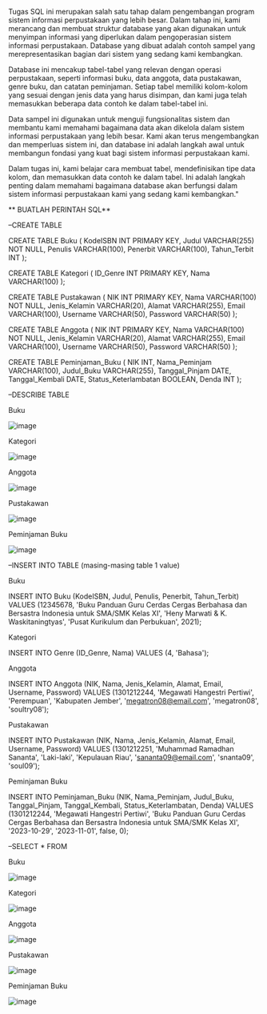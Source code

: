 Tugas SQL ini merupakan salah satu tahap dalam pengembangan program sistem informasi perpustakaan yang lebih besar. Dalam tahap ini, kami merancang dan membuat struktur database yang akan digunakan untuk menyimpan informasi yang diperlukan dalam pengoperasian sistem informasi perpustakaan. Database yang dibuat adalah contoh sampel yang merepresentasikan bagian dari sistem yang sedang kami kembangkan.

Database ini mencakup tabel-tabel yang relevan dengan operasi perpustakaan, seperti informasi buku, data anggota, data pustakawan, genre buku, dan catatan peminjaman. Setiap tabel memiliki kolom-kolom yang sesuai dengan jenis data yang harus disimpan, dan kami juga telah memasukkan beberapa data contoh ke dalam tabel-tabel ini.

Data sampel ini digunakan untuk menguji fungsionalitas sistem dan membantu kami memahami bagaimana data akan dikelola dalam sistem informasi perpustakaan yang lebih besar. Kami akan terus mengembangkan dan memperluas sistem ini, dan database ini adalah langkah awal untuk membangun fondasi yang kuat bagi sistem informasi perpustakaan kami.

Dalam tugas ini, kami belajar cara membuat tabel, mendefinisikan tipe data kolom, dan memasukkan data contoh ke dalam tabel. Ini adalah langkah penting dalam memahami bagaimana database akan berfungsi dalam sistem informasi perpustakaan kami yang sedang kami kembangkan."



** BUATLAH PERINTAH SQL**

–CREATE TABLE


CREATE TABLE Buku (
    KodeISBN INT PRIMARY KEY,
    Judul VARCHAR(255) NOT NULL,
    Penulis VARCHAR(100),
    Penerbit VARCHAR(100),
    Tahun_Terbit INT
);

CREATE TABLE Kategori (
    ID_Genre INT PRIMARY KEY,
    Nama VARCHAR(100)
);

CREATE TABLE Pustakawan (
    NIK INT PRIMARY KEY,
    Nama VARCHAR(100) NOT NULL,
    Jenis_Kelamin VARCHAR(20),
    Alamat VARCHAR(255),
    Email VARCHAR(100),
    Username VARCHAR(50),
    Password VARCHAR(50)
);

CREATE TABLE Anggota (
    NIK INT PRIMARY KEY,
    Nama VARCHAR(100) NOT NULL,
    Jenis_Kelamin VARCHAR(20),
    Alamat VARCHAR(255),
    Email VARCHAR(100),
    Username VARCHAR(50),
    Password VARCHAR(50)
);

CREATE TABLE Peminjaman_Buku (
    NIK INT,
    Nama_Peminjam VARCHAR(100),
    Judul_Buku VARCHAR(255),
    Tanggal_Pinjam DATE,
    Tanggal_Kembali DATE,
    Status_Keterlambatan BOOLEAN,
    Denda INT
);

–DESCRIBE TABLE



Buku


![image](https://github.com/MrIceAreBee11/Tugas-02---Implementasi-Basis-Data-SQL-Command-/assets/121444978/a34f9841-dd30-46a8-b3b7-c5eba39579db)




Kategori


![image](https://github.com/MrIceAreBee11/Tugas-02---Implementasi-Basis-Data-SQL-Command-/assets/121444978/251837f4-b945-4eba-ade2-6b6b09fc0108)



Anggota


![image](https://github.com/MrIceAreBee11/Tugas-02---Implementasi-Basis-Data-SQL-Command-/assets/121444978/5376113b-dd18-4080-8546-39cfd8b942fe)



Pustakawan


![image](https://github.com/MrIceAreBee11/Tugas-02---Implementasi-Basis-Data-SQL-Command-/assets/121444978/5a8c540b-cbee-49bd-84fe-3087f0b990d6)



Peminjaman Buku


![image](https://github.com/MrIceAreBee11/Tugas-02---Implementasi-Basis-Data-SQL-Command-/assets/121444978/e571f79a-a8d9-4b69-ba60-f84cdcda6bdd)



–INSERT INTO TABLE (masing-masing table 1 value)


Buku


INSERT INTO Buku (KodeISBN, Judul, Penulis, Penerbit, Tahun_Terbit)
VALUES (12345678, 'Buku Panduan Guru Cerdas Cergas Berbahasa dan Bersastra Indonesia untuk SMA/SMK Kelas XI', 'Heny Marwati & K. Waskitaningtyas', 'Pusat Kurikulum dan Perbukuan', 2021);




Kategori


INSERT INTO Genre (ID_Genre, Nama)
VALUES (4, 'Bahasa');




Anggota


INSERT INTO Anggota (NIK, Nama, Jenis_Kelamin, Alamat, Email, Username, Password)
VALUES (1301212244, 'Megawati Hangestri Pertiwi', 'Perempuan', 'Kabupaten Jember', 'megatron08@email.com', 'megatron08', 'soultry08');




Pustakawan


INSERT INTO Pustakawan (NIK, Nama, Jenis_Kelamin, Alamat, Email, Username, Password)
VALUES (1301212251, 'Muhammad Ramadhan Sananta', 'Laki-laki', 'Kepulauan Riau', 'sananta09@email.com', 'snanta09', 'soul09');




Peminjaman Buku


INSERT INTO Peminjaman_Buku (NIK, Nama_Peminjam, Judul_Buku, Tanggal_Pinjam, Tanggal_Kembali, Status_Keterlambatan, Denda)
VALUES (1301212244, 'Megawati Hangestri Pertiwi', 'Buku Panduan Guru Cerdas Cergas Berbahasa dan Bersastra Indonesia untuk SMA/SMK Kelas XI', '2023-10-29', '2023-11-01', false, 0);




–SELECT * FROM


Buku


![image](https://github.com/MrIceAreBee11/Tugas-02---Implementasi-Basis-Data-SQL-Command-/assets/121444978/8c92869a-f783-4736-8c67-fc209dddf352)




Kategori


![image](https://github.com/MrIceAreBee11/Tugas-02---Implementasi-Basis-Data-SQL-Command-/assets/121444978/17db5512-5504-4ba0-94b6-e8471ea8c815)



Anggota


![image](https://github.com/MrIceAreBee11/Tugas-02---Implementasi-Basis-Data-SQL-Command-/assets/121444978/d126318e-0e04-4035-8804-e32533edb1ee)




Pustakawan


![image](https://github.com/MrIceAreBee11/Tugas-02---Implementasi-Basis-Data-SQL-Command-/assets/121444978/b931a8d5-c713-4537-8a81-89e2df7598ad)




Peminjaman Buku


![image](https://github.com/MrIceAreBee11/Tugas-02---Implementasi-Basis-Data-SQL-Command-/assets/121444978/b3dfe33a-7d63-455b-b0d1-f84d9e5fdf6a)



